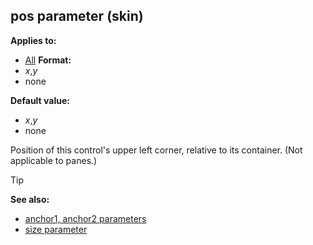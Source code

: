 ## pos parameter (skin)


**Applies to:**
+   [All](/ref/skin/control.md) 
**Format:**
+   *x*,*y*
+   none

**Default value:**
+   *x*,*y*
+   none


Position of this control\'s upper left corner, relative to its
container. (Not applicable to panes.)

> [!TIP] 
> **See also:**
> +   [anchor1, anchor2 parameters](/ref/skin/param/anchor.md) 
> +   [size parameter](/ref/skin/param/size.md) 